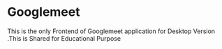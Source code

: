 # Googlemeet
This is the only Frontend of Googlemeet application for Desktop Version .This is Shared for Educational Purpose 
